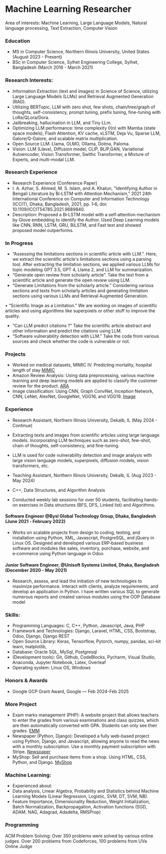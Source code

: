 # Machine Learning Researcher
Area of interests: Machine Learning, Large Language Models, Natural language processing, Text Extraction, Computer Vision

### Education
- MS in Computer Science, Northern Illinois University, United States (August 2023 - Present)
- BSc in Computer Science, Sylhet Engineering College, Sylhet, Bangladesh (March 2016 - March 2021)

### Research Interests:
- Information Extraction (text and images) in Science of Science, utilizing Large Language Models (LLMs) and Retrieval Augmented Generation (RAG).
- Utilizing BERTopic, LLM with zero shot, few shots, chain/tree/graph of thoughts, self-consistency, prompt tuning, prefix tuning, fine-tuning with LoRa/QLora/Dora. 
- Jailbreaking, hallucination in LLM, and Tiny LLm. 
- Optimizing LLM performance: time complexity 0(n) with Mamba (state space models), Flash Attention, KV cache, xLSTM, Deja Vu, Sparse LLM, Galore/Q-Galore, and scalable matrix multiplication.
- Open Source LLM: Llama, OLMO, Ollama, Dolma, Paloma.
- Vision: LLM (Llava), Diffusion model, CLIP, BLIP,GAN, Variational Autoencoder, Vision Transformer, Swithc Transformer, a Mixture of Experts, and multi-modal LLM.   

### Research Experience
- Research Experience (Conference Paper)
- I. A. Azhar, S. Ahmed, M. S. Islam, and A. Khatun, ”Identifying Author in Bengali Literature by Bi‑LSTM with Attention Mechanism,”
  2021 24th International Conference on Computer and Information Technology (ICCIT), Dhaka, Bangladesh, 2021,
  pp. 1‑6, doi: 10.1109/ICCIT54785.2021.9689840.
- Description: Proposed a Bi‑LSTM model with a self‑attention mechanism by Glove embedding to identify the Author. Used Deep Learning models like CNN, RNN, LSTM, GRU, BiLSTM, and Fast text and showed
   proposed model outperforms.
  
### In Progress
- “Assessing the limitations sections in scientific article with LLM.”. Here, we extract the scientific article's limitations sections using a parsing tool. After extracting the limitation sections, we applied various LLMs for topic modeling GPT 3.5, GPT 4, Llama 2, and LLM for summarization.
- “Generate open review from scholarly article”. Take the text from a scientific article and generate the open review using LLM.
- “Generate Limitations from the scholarly article.” Considering various sections and texts from scholarly articles and generating limitation sections using various LLMs and Retrieval Augmented Generation.
<!-- - “Design a scientific paper architecture/flowcharts from texts with LLM.” Take images with captions from scientific articles and train a vision language multimodal LLM. Then, take the caption and generate the flowcharts or architecture of the research paper. -->
• “Scientific Image as a Limitation.” We are working on images of scientific articles and using algorithms like
superpixels or other stuff to improve the quality.
- “Can LLM predict citations ?” Take the scientific article abstract and other information and predict the
citations using LLM.
- “Software vulnerability detection with LLM.” Take the code from various sources and check whether the code is
vulnerable or not.
<!-- “Instagram image captioning”. Take the images from Instagram, generate the caption using a vision transformer, and check the original caption as a ground truth. -->


### Projects
- Worked on medical datasets, MIMIC IV. Predicting mortality, hospital length of stay [MIMIC](https://github.com/IbrahimAlAzhar/Work-on-Medical-data-MIMIC-IV-)
- Amazon Review Analysis: Using data preprocessing, various machine learning
and deep learning models are applied to classify the customer review for the product. [ARA](https://github.com/IbrahimAlAzhar/Amazon_Review_Analysis_ML/)
- Image classification: Using CNN, Graph ConvNet, Inception Network, CNN, LeNet, AlexNet, GoogleNet, VGG16, and VGG19. [Image](https://github.com/IbrahimAlAzhar/MachineLearningWorks%7D%7Bhttps://github/Machine-Learning-works)
<!-- Classification on IMDB, MNIST, Iris dataset: Used several Machine learning models such as KNN, Naive Bayes, Linear Regression, Decision Tree, Ensemble Learning, and various deep learning models like CNN, RNN, GRU, and BiLSTM to classify. Online Newspaper: It is a web‑based project using Python, Django, and Javascript, and anyone can read news with a monthly subscription. Apply CNN, LeNet, AlexNet, GoogleNet, ResNet, VGG16, and VGG19 models as well as transfer learning model on image data -->



### Experience
- Research Assistant, Northern Illinois University, Dekalb, IL (May 2024 - Continue)
- Extracting texts and images from scientific articles using large language models. Incorporating LLM techniques
such as zero-shot, few-shot, chain of thoughts, self-consistency, and fine-tuning.
- LLM is used for code vulnerability detection and image analysis with large vision language models, superpixels, diffusion models, vision transformers, etc.

- Teaching Assistant, Northern Illinois University, Dekalb, IL (Aug 2023 - May 2024)
- C++, Data Structures, and Algorithm Analysis
- Conducted weekly lab sessions for over 50 students, facilitating hands-on exercises in Data structures (BFS, DFS, Linked list) and Algorithms.

#### Software Engineer @Bysl Global Technology Group, Dhaka, Bangladesh (June 2021 ‑ February 2022)
 - Works on scalable projects from design to coding, testing, and installation using Python, XML, Javascript, PostgreSQL, and
jQuery in Linux OS. Designed and developed various ERP‑based business software and modules like sales, inventory,
purchase, website, and e‑commerce using Python language in Odoo

#### Junior Software Engineer, @Unisoft Systems Limited, Dhaka, Bangladesh (December 2020 ‑ May 2021)
- Research, assess, and lead the initiation of new technologies to maximize performance. Interact with clients, analyze
requirements, and develop an application in Python. I have written various SQL to generate numerous reports and created
various modules using the OOP Database model

### Skills: 
- Programming Languages: C, C++, Python, Javascript, Java, PHP
- Framework and Technologies: Django, Laravel, HTML, CSS, Bootstrap, Odoo, Django, Django REST 
- Open Source Library: Keras, Tensorflow, Pytorch, numpy, pandas, sci-kit learn, matplotlib,
- Database: Oracle SQL, MySql, Postgresql
- (Development tools): Git, Github, CodeBlocks, Pycharm, Visual Studio, Anaconda, Jupyter Notebook, Latex, Overleaf
- Operating system: Linux OS, Windows

### Honors & Awards
- Google GCP Grant Award, Google — Feb 2024-Feb 2025

### More Project
<!-- - Music store website (Python, Django, Javascript): Visitors who pay a fee can access, listen, share, and download the music on the website of a music store.[Music](https://github.com/IbrahimAlAzhar/MusicStoreWebsite) -->
- Exam marks management (PHP): A website project that allows teachers to enter the grades from various examinations and class quizzes,
which are then automatically converted with GPA. Students can only see their grades. [EMM](https://github.com/IbrahimAlAzhar/ExamMarksManagement)
- Newspaper (Python, Django): Developed a fully web-based project using Python, Django, and Javascript, allowing anyone to read the news with a monthly
subscription. Use a monthly payment subscription with Stripe.  [Newspaper](https://github.com/IbrahimAlAzhar/NewsPaper)
- MyShop: Sell and purchase items from a shop. Using HTML, CSS, Python, and Django. [MyShop](https://github.com/IbrahimAlAzhar/Myshop)
 

### Machine Learning:
- Experienced about:
- Data analysis, Linear Algebra, Probability and Statistics behind Machine Learning Models (Linear Regression, Logistic, SVM, DT, SVM, NB).
- Feature Importance, Dimensionality Reduction, Weight Initialization, Batch Normalization, Backpropagation, Activation functions (SGD, ADAM, NAG, Adagrad, Adadelta, RMSProp) 

### Programming
ACM Problem Solving: Over 350 problems were solved by various online judges. Over 200 problems from Codeforces,
100 problems from UVa Online Judge
